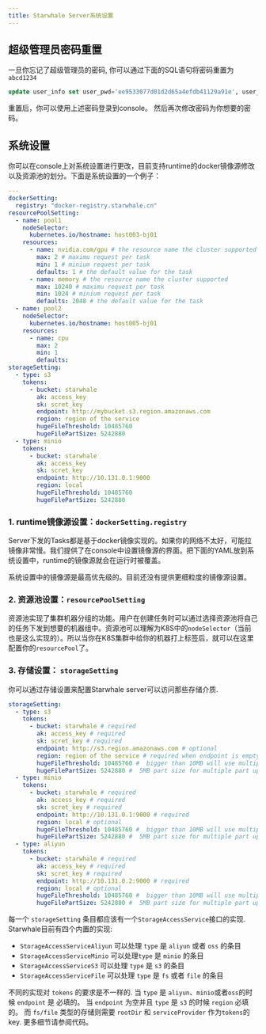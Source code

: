 ```yaml
---
title: Starwhale Server系统设置
---
```


## 超级管理员密码重置

一旦你忘记了超级管理员的密码, 你可以通过下面的SQL语句将密码重置为 `abcd1234`

```sql
update user_info set user_pwd='ee9533077d01d2d65a4efdb41129a91e', user_pwd_salt='6ea18d595773ccc2beacce26' where id=1
```

重置后，你可以使用上述密码登录到console。 然后再次修改密码为你想要的密码。

## 系统设置

你可以在console上对系统设置进行更改，目前支持runtime的docker镜像源修改以及资源池的划分。下面是系统设置的一个例子：

```yaml
---
dockerSetting:
  registry: "docker-registry.starwhale.cn"
resourcePoolSetting:
  - name: pool1
    nodeSelector:
      kubernetes.io/hostname: host003-bj01
    resources:
      - name: nvidia.com/gpu # the resource name the cluster supported
        max: 2 # maximu request per task
        min: 1 # minium request per task
        defaults: 1 # the default value for the task
      - name: memory # the resource name the cluster supported
        max: 10240 # maximu request per task
        min: 1024 # minium request per task
        defaults: 2048 # the default value for the task
  - name: pool2
    nodeSelector:
      kubernetes.io/hostname: host005-bj01
    resources:
      - name: cpu
        max: 2
        min: 1
        defaults:
storageSetting:
  - type: s3
    tokens:
      - bucket: starwhale
        ak: access_key
        sk: scret_key
        endpoint: http://mybucket.s3.region.amazonaws.com
        region: region of the service
        hugeFileThreshold: 10485760
        hugeFilePartSize: 5242880
  - type: minio
    tokens:
      - bucket: starwhale
        ak: access_key
        sk: scret_key
        endpoint: http://10.131.0.1:9000
        region: local
        hugeFileThreshold: 10485760
        hugeFilePartSize: 5242880

```

### 1. runtime镜像源设置：`dockerSetting.registry`

Server下发的Tasks都是基于docker镜像实现的。如果你的网络不太好，可能拉镜像非常慢。我们提供了在console中设置镜像源的界面。把下面的YAML放到系统设置中，runtime的镜像源就会在运行时被覆盖。

系统设置中的镜像源是最高优先级的。目前还没有提供更细粒度的镜像源设置。

### 2. 资源池设置：`resourcePoolSetting`

资源池实现了集群机器分组的功能。用户在创建任务时可以通过选择资源池将自己的任务下发到想要的机器组中。资源池可以理解为K8S中的`nodeSelector`（当前也是这么实现的）。所以当你在K8S集群中给你的机器打上标签后，就可以在这里配置你的`resourcePool`了。

### 3. 存储设置： `storageSetting`

你可以通过存储设置来配置Starwhale server可以访问那些存储介质.

```yaml
storageSetting:
  - type: s3
    tokens:
      - bucket: starwhale # required
        ak: access_key # required
        sk: scret_key # required
        endpoint: http://s3.region.amazonaws.com # optional
        region: region of the service # required when endpoint is empty
        hugeFileThreshold: 10485760 #  bigger than 10MB will use multiple part upload
        hugeFilePartSize: 5242880 #  5MB part size for multiple part upload
  - type: minio
    tokens:
      - bucket: starwhale # required
        ak: access_key # required
        sk: scret_key # required
        endpoint: http://10.131.0.1:9000 # required
        region: local # optional
        hugeFileThreshold: 10485760 #  bigger than 10MB will use multiple part upload
        hugeFilePartSize: 5242880 #  5MB part size for multiple part upload
  - type: aliyun
    tokens:
      - bucket: starwhale # required
        ak: access_key # required
        sk: scret_key # required
        endpoint: http://10.131.0.2:9000 # required
        region: local # optional
        hugeFileThreshold: 10485760 #  bigger than 10MB will use multiple part upload
        hugeFilePartSize: 5242880 #  5MB part size for multiple part upload

```

每一个 `storageSetting` 条目都应该有一个`StorageAccessService`接口的实现. Starwhale目前有四个内置的实现:

- `StorageAccessServiceAliyun` 可以处理 `type` 是 `aliyun` 或者 `oss` 的条目
- `StorageAccessServiceMinio` 可以处理`type` 是 `minio` 的条目
- `StorageAccessServiceS3` 可以处理 `type` 是 `s3` 的条目
- `StorageAccessServiceFile` 可以处理 `type` 是 `fs` 或者 `file` 的条目

不同的实现对 `tokens` 的要求是不一样的. 当 `type` 是 `aliyun`、`minio`或者`oss`的时候 `endpoint` 是 必填的。 当 `endpoint` 为空并且  `type` 是 `s3` 的时候 `region` 必填的。 而 `fs/file` 类型的存储则需要 `rootDir` 和 `serviceProvider` 作为`tokens`的key.
更多细节请参阅代码。
